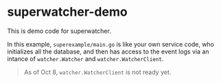 # superwatcher-demo

This is demo code for superwatcher.

In this example, `superexample/main.go` is like your own service code,
   who initializes all the database, and then has access to the event logs
   via an intance of `watcher.Watcher` and `watcher.WatcherClient`.

> As of Oct 8, `watcher.WatcherClient` is not ready yet.
